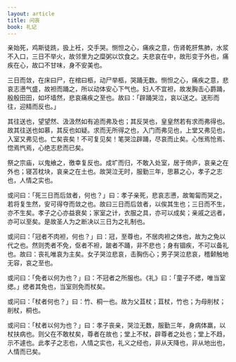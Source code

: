 ```yaml
---
layout: article
title: 问丧
book: 礼记
---
```


亲始死，鸡斯徒跣，扱上衽，交手哭。恻怛之心，痛疾之意，伤肾乾肝焦肺，水浆不入口，三日不举火，故邻里为之糜粥以饮食之。夫悲哀在中，故形变于外也，痛疾在心，故口不甘味，身不安美也。

三日而敛，在床曰尸，在棺曰柩，动尸举柩，哭踊无数。恻怛之心，痛疾之意，悲哀志懑气盛，故袒而踊之，所以动体安心下气也。妇人不宜袒，故发胸击心爵踊，殷殷田田，如坏墙然，悲哀痛疾之至也。故曰：「辟踊哭泣，哀以送之。送形而往，迎精而反也。」

其往送也，望望然、汲汲然如有追而弗及也；其反哭也，皇皇然若有求而弗得也。故其往送也如慕，其反也如疑。求而无所得之也，入门而弗见也，上堂又弗见也，入室又弗见也。亡矣丧矣！不可复见矣！笔哭泣辟踊，尽哀而止矣。心怅焉怆焉、惚焉忾焉，心绝志悲而已矣。

祭之宗庙，以鬼飨之，徼幸复反也。成圹而归，不敢入处室，居于倚庐，哀亲之在外也；寝苫枕块，哀亲之在土也。故哭泣无时，服勤三年，思慕之心，孝子之志也，人情之实也。

或问曰：「死三日而后敛者，何也？」曰：孝子亲死，悲哀志懑，故匍匐而哭之，若将复生然，安可得夺而敛之也。故曰三日而后敛者，以俟其生也；三日而不生，亦不生矣。孝子之心亦益衰矣；家室之计，衣服之具，亦可以成矣；亲戚之远者，亦可以至矣。是故圣人为之断决以三日为之礼制也。

或问曰：「冠者不肉袒，何也？」曰：冠，至尊也，不居肉袒之体也，故为之免以代之也。然则秃者不免，伛者不袒，跛者不踊，非不悲也；身有锢疾，不可以备礼也。故曰：丧礼唯哀为主矣。女子哭泣悲哀，击胸伤心；男子哭泣悲哀，稽颡触地无容，哀之至也。

或问曰：「免者以何为也？」曰：不冠者之所服也。《礼》曰：「童子不缌，唯当室缌。」缌者其免也，当室则免而杖矣。

或问曰：「杖者何也？」曰：竹、桐一也。故为父苴杖；苴杖，竹也；为母削杖；削杖，桐也。

或问曰：「杖者以何为也？」曰：孝子丧亲，哭泣无数，服勤三年，身病体羸，以杖扶病也。则父在不敢杖矣，尊者在故也；堂上不杖，辟尊者之处也；堂上不趋，示不遽也。此孝子之志也，人情之实也，礼义之经也，非从天降也，非从地出也，人情而已矣。

